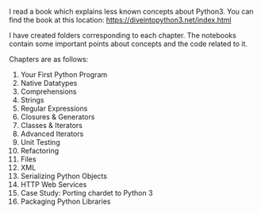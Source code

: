 I read a book which explains less known concepts about Python3.
You can find the book at this location: https://diveintopython3.net/index.html

I have created folders corresponding to each chapter. 
The notebooks contain some important points about concepts and the code related to it.

Chapters are as follows:
1.  Your First Python Program
2.  Native Datatypes
3.  Comprehensions
4.  Strings
5.  Regular Expressions
6.  Closures & Generators
7.  Classes & Iterators
8.  Advanced Iterators
9.  Unit Testing
10. Refactoring
11. Files
12. XML
13. Serializing Python Objects
14. HTTP Web Services
15. Case Study: Porting chardet to Python 3
16. Packaging Python Libraries